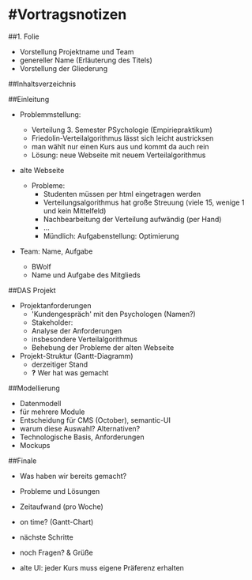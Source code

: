 #Vortragsnotizen
======
##1. Folie
* Vorstellung Projektname und Team
* genereller Name (Erläuterung des Titels)
* Vorstellung der Gliederung

##Inhaltsverzeichnis

##Einleitung
* Problemmstellung:
  * Verteilung 3. Semester PSychologie (Empiriepraktikum)
  * Friedolin-Verteilalgorithmus lässt sich leicht austricksen
  * man wählt nur einen Kurs aus und kommt da auch rein
  * Lösung: neue Webseite mit neuem Verteilalgorithmus

* alte Webseite
  * Probleme:
    * Studenten müssen per html eingetragen werden
    * Verteilungsalgorithmus hat große Streuung (viele 15, wenige 1 und kein Mittelfeld)
    * Nachbearbeitung der Verteilung aufwändig (per Hand)
    * ...
    * Mündlich: Aufgabenstellung: Optimierung
* Team: Name, Aufgabe
   * BWolf
   * Name und Aufgabe des Mitglieds

##DAS Projekt
  * Projektanforderungen
    * 'Kundengespräch' mit den Psychologen (Namen?)
     * Stakeholder:
    * Analyse der Anforderungen
     * insbesondere Verteilalgorithmus
     * Behebung der Probleme der alten Webseite
  * Projekt-Struktur (Gantt-Diagramm)
    * derzeitiger Stand
    * **?** Wer hat was gemacht

##Modellierung
  * Datenmodell
   * für mehrere Module
  * Entscheidung für CMS (October), semantic-UI
   * warum diese Auswahl? Alternativen?
   * Technologische Basis, Anforderungen
  * Mockups

##Finale
 * Was haben wir bereits gemacht?
  * Probleme und Lösungen
  * Zeitaufwand (pro Woche)
  * on time? (Gantt-Chart)
 * nächste Schritte

 * noch Fragen? & Grüße





* alte UI: jeder Kurs muss eigene Präferenz erhalten
